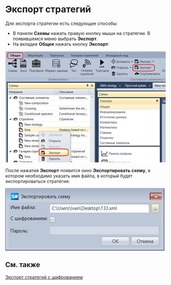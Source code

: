 # Экспорт стратегий

Для экспорта стратегии есть следующие способы:

- В панели **Схемы** нажать правую кнопку мыши на стратегии. В появившемся меню выбрать **Экспорт**.
- На вкладке **Общее** нажать кнопку **Экспорт**:

![Designer Export strategies 00](../images/Designer_Export_strategies_00.png)

После нажатия **Экспорт** появится окно **Экспортировать схему**, в котором необходимо указать имя файла, в который будет экспортироваться стратегия:

![Designer Export strategies 01](../images/Designer_Export_strategies_01.png)

## См. также

[Экспорт стратегий с шифрованием](Designer_Encryption.md)
